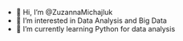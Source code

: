 - 👋 Hi, I’m @ZuzannaMichajluk
- 👀 I’m interested in Data Analysis and Big Data
- 🌱 I’m currently learning Python for data analysis

<!---
ZuzannaMichajluk/ZuzannaMichajluk is a ✨ special ✨ repository because its `README.md` (this file) appears on your GitHub profile.
You can click the Preview link to take a look at your changes.
--->
